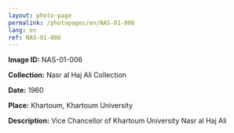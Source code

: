 ```yaml
---
layout: photo-page
permalink: /photopages/en/NAS-01-006
lang: en
ref: NAS-01-006
---
```


**Image ID:** NAS-01-006

**Collection:** Nasr al Haj Ali Collection

**Date:** 1960

**Place:** Khartoum, Khartoum University

**Description:** Vice Chancellor of Khartoum University Nasr al Haj Ali
